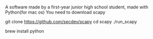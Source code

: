 A software made by a first-year junior high school student, made with Python(for mac os)
You need to download scapy 

git clone https://github.com/secdev/scapy
cd scapy
./run_scapy

brew install python
